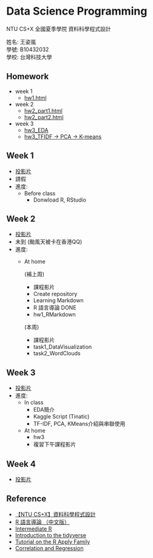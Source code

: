 # Data Science Programming

NTU CS+X 全國夏季學院 資料科學程式設計

姓名: 王姿嵐  
學號: B10432032   
學校: 台灣科技大學

## Homework
- week 1
  - [hw1.html](http://lanw868.github.io/Data-Science-Programming/week1/hw1.html)
- week 2
  - [hw2_part1.html](http://lanw868.github.io/Data-Science-Programming/week2/task1.html)
  - [hw2_part2.html](http://lanw868.github.io/Data-Science-Programming/week2/task2.html)
- week 3
  - [hw3_EDA](http://lanw868.github.io/Data-Science-Programming/week3/EDA.html)
  - [hw3_TFIDF -> PCA -> K-means](http://lanw868.github.io/Data-Science-Programming/week3/TFIDF_PCA_KMEANS.html)

## Week 1
- [投影片](https://goo.gl/uGUiJk)  
- 請假 
- 進度:
    - Before class
        - Donwload R, RStudio


## Week 2
- [投影片](https://goo.gl/UCtgwF)
- 未到 (颱風天被卡在香港QQ)
- 進度:
    - At home
    
        (補上周)
        - 課程影片
        - Create repository
        - Learning Markdown
        - R 語言導論 DONE
        - hw1_RMarkdown
        
        (本周)  
        - 課程影片
        - task1_DataVisualization
        - task2_WordClouds


## Week 3
- [投影片](https://goo.gl/kmE3mE)
- 進度:
  - In class
    - EDA簡介
    - Kaggle Script (Tinatic)
    - TF-IDF, PCA, KMeans介紹與串聯使用
  - At home
    - hw3
    - 複習下午課程影片
    
## Week 4
- [投影片](https://goo.gl/4i9NcX)




## Reference
- [【NTU CS+X】資料科學程式設計](https://n2-data-science-programming.gitbook.io/rsummer/)
- [R 語言導論 （中文版）](https://www.datacamp.com/community/open-courses/r-%E8%AA%9E%E8%A8%80%E5%B0%8E%E8%AB%96)
- [Intermediate R](https://www.datacamp.com/courses/intermediate-r)
- [Introduction to the tidyverse](https://www.datacamp.com/courses/introduction-to-the-tidyverse)
- [Tutorial on the R Apply Family](https://www.datacamp.com/community/tutorials/r-tutorial-apply-family)
- [Correlation and Regression](https://www.datacamp.com/courses/correlation-and-regression)
